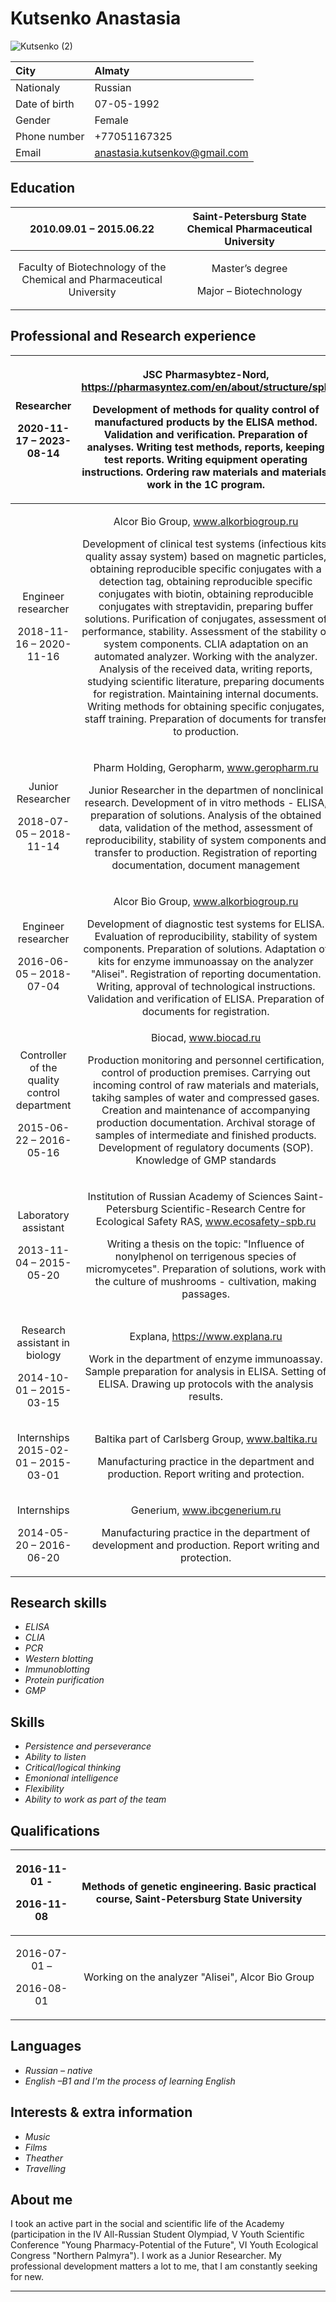 ﻿# Kutsenko Anastasia  
 
![Kutsenko (2)](https://user-images.githubusercontent.com/86299064/130675047-ef7c3738-6803-4ae1-a45b-ed14fdf19aad.jpg)


City|Almaty
| :--|:--
Nationaly|Russian
Date of birth |07-05-1992
Gender |Female
Phone number|+77051167325
Email|anastasia.kutsenkov@gmail.com


## Education

 
2010.09.01 – 2015.06.22|Saint-Petersburg State Chemical Pharmaceutical University
 :-: | :-:
Faculty of Biotechnology of the Chemical and Pharmaceutical University|<p>Master’s degree</p><p>Major – Biotechnology</p>


## Professional and Research experience


|<p>Researcher</p><p>2020-11-17 – 2023-08-14</p>|<p>JSC Pharmasybtez-Nord, https://pharmasyntez.com/en/about/structure/spb</p><p>Development of methods for quality control of manufactured products by the ELISA method. Validation and verification. Preparation of analyses. Writing test methods, reports, keeping test reports. Writing equipment operating instructions. Ordering raw materials and materials, work in the 1C program.</p>|Saint-Petersburg|
| :-:|:-:| :-:|
|<p>Еngineer researcher</p><p>2018-11-16 – 2020-11-16</p>|<p>Alcor Bio Group, www.alkorbiogroup.ru</p><p>Development of clinical test systems (infectious kits, quality assay system) based on magnetic particles, obtaining reproducible specific conjugates with a detection tag, obtaining reproducible specific conjugates with biotin, obtaining reproducible conjugates with streptavidin, preparing buffer solutions. Purification of conjugates, assessment of performance, stability. Assessment of the stability of system components. CLIA  adaptation on an automated analyzer. Working with the analyzer. Analysis of the received data, writing reports, studying scientific literature, preparing documents for registration. Maintaining internal documents. Writing methods for obtaining specific conjugates, staff training. Preparation of documents for transfer to production.</p>|Saint-Petersburg|
|<p>Junior Researcher</p><p>2018-07-05 – 2018-11-14</p>|<p>Pharm Holding, Geropharm, www.geropharm.ru</p><p>Junior Researcher in the departmen of nonclinical research. Development of in vitro methods - ELISA, preparation of solutions. Analysis of the obtained data, validation of the method, assessment of reproducibility, stability of system components and transfer to production. Registration of reporting documentation, document management</p>|Saint-Petersburg|
|<p>Еngineer researcher</p><p>2016-06-05 – 2018-07-04</p>|<p>Alcor Bio Group, www.alkorbiogroup.ru</p><p>Development of diagnostic test systems for ELISA. Evaluation of reproducibility, stability of system components. Preparation of solutions. Adaptation of kits for enzyme immunoassay on the analyzer "Alisei". Registration of reporting documentation. Writing, approval of technological instructions. Validation and verification of ELISA. Preparation of documents for registration.</p>|Saint-Petersburg|
|<p>Сontroller of the quality control department</p><p>2015-06-22 – 2016-05-16</p>|Biocad, www.biocad.ru</p><p>Production monitoring and personnel certification, control of production premises. Carrying out incoming control of raw materials and materials, takihg samples of water and compressed gases. Creation and maintenance of accompanying production documentation. Archival storage of samples of intermediate and finished products. Development of regulatory documents (SOP). Knowledge of GMP standards</p><p></p>|Saint- Petersburg|
|<p>Laboratory assistant</p><p>2013-11-04 – 2015-05-20</p>|<p>Institution of Russian Academy of Sciences Saint-Petersburg Scientific-Research Centre for Ecological Safety RAS, www.ecosafety-spb.ru</p><p>Writing a thesis on the topic: "Influence of nonylphenol on terrigenous species of micromycetes". Preparation of solutions, work with the culture of mushrooms - cultivation, making passages.</p>|Saint-Petersburg|
|<p>Research assistant in biology</p><p>2014-10-01 – 2015-03-15</p>|<p>Explana, https://www.explana.ru</p><p></p><p>Work in the department of enzyme immunoassay. Sample preparation for analysis in ELISA. Setting of ELISA. Drawing up protocols with the analysis results.</p><p></p>|Saint Petersburg|
|Internships 2015-02-01 – 2015-03-01|<p>Baltika part of Carlsberg Group, www.baltika.ru</p><p>Manufacturing practice in the department and production. Report writing and protection.</p>|Saint-Petersburg|
|<p>Internships </p><p>2014-05-20 – 2016-06-20</p>|<p>Generium, www.ibcgenerium.ru</p><p>Manufacturing practice in the department of development and production. Report writing and protection.</p>|Moscow|

## Research skills
- *ELISA*
- *CLIA*
- *PCR*
- *Western blotting*
- *Immunoblotting*
- *Protein purification*
 - *GMP*


## Skills
- *Persistence and perseverance*
- *Ability to listen*
- *Critical/logical thinking*
- *Emonional intelligence*
- *Flexibility*
- *Ability to work as part of the team*


## Qualifications
|<p>2016-11-01 -</p>2016-11-08</p>|Methods of genetic engineering. Basic practical course, Saint-Petersburg State University|
| :-: | :-: |
|<p>2016-07-01 –</p><p> 2016-08-01</p>|Working on the analyzer "Alisei", Alcor Bio Group|


## Languages
- *Russian – native*
- *English –B1 and I'm the process of learning English* 


## Interests & extra information
- *Music*
- *Films* 
- *Theather*
- *Travelling*


## **About me**
I took an active part in the social and scientific life of the Academy (participation in the IV All-Russian Student Olympiad, V Youth Scientific Conference "Young Pharmacy-Potential of the Future", VI Youth Ecological Congress "Northern Palmyra"). I work as a Junior Researcher. My professional development matters a lot to me, that I am constantly seeking for new. 
 

----
